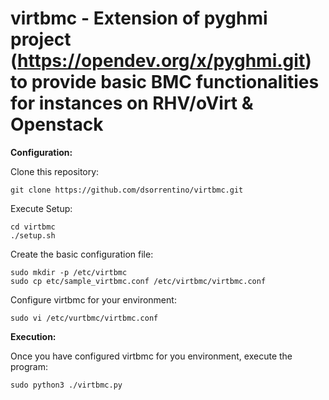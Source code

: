# virtbmc - Extension of pyghmi project (https://opendev.org/x/pyghmi.git) to provide basic BMC functionalities for instances on RHV/oVirt & Openstack

**Configuration:**

Clone this repository:
```
git clone https://github.com/dsorrentino/virtbmc.git
```

Execute Setup:
```
cd virtbmc
./setup.sh
```

Create the basic configuration file:
```
sudo mkdir -p /etc/virtbmc
sudo cp etc/sample_virtbmc.conf /etc/virtbmc/virtbmc.conf
```

Configure virtbmc for your environment:
```
sudo vi /etc/vurtbmc/virtbmc.conf
```

**Execution:**

Once you have configured virtbmc for you environment, execute the program:
```
sudo python3 ./virtbmc.py
```
